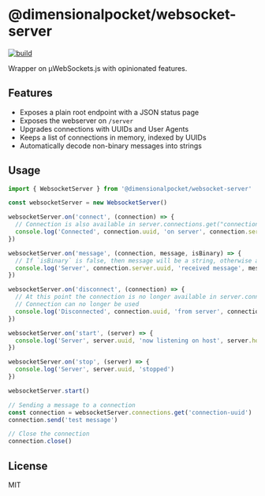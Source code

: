 # @dimensionalpocket/websocket-server

[![build](https://github.com/dimensionalpocket/websocket-server-js/actions/workflows/node.js.yml/badge.svg)](https://github.com/dimensionalpocket/websocket-server-js/actions/workflows/node.js.yml)

Wrapper on µWebSockets.js with opinionated features.

## Features

- Exposes a plain root endpoint with a JSON status page
- Exposes the webserver on `/server`
- Upgrades connections with UUIDs and User Agents
- Keeps a list of connections in memory, indexed by UUIDs
- Automatically decode non-binary messages into strings

## Usage

```javascript
import { WebsocketServer } from '@dimensionalpocket/websocket-server'

const websocketServer = new WebsocketServer()

websocketServer.on('connect', (connection) => {
  // Connection is also available in server.connections.get("connection-uuid")
  console.log('Connected', connection.uuid, 'on server', connection.server.uuid)
})

websocketServer.on('message', (connection, message, isBinary) => {
  // If `isBinary` is false, then message will be a string, otherwise an ArrayBuffer
  console.log('Server', connection.server.uuid, 'received message', message, 'from connection', connection.uuid)
})

websocketServer.on('disconnect', (connection) => {
  // At this point the connection is no longer available in server.connections.get(...)
  // Connection can no longer be used
  console.log('Disconnected', connection.uuid, 'from server', connection.server.uuid)
})

websocketServer.on('start', (server) => {
  console.log('Server', server.uuid, 'now listening on host', server.host, 'port', server.port)
})

websocketServer.on('stop', (server) => {
  console.log('Server', server.uuid, 'stopped')
})

websocketServer.start()

// Sending a message to a connection
const connection = websocketServer.connections.get('connection-uuid')
connection.send('test message')

// Close the connection
connection.close()

```

## License

MIT
